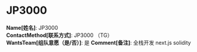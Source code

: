# JP3000

**Name[姓名]**: JP3000  
**ContactMethod[联系方式]**: JP3000 （TG）  
**WantsTeam[组队意愿（是/否）]**: 是
**Comment[备注]**: 全栈开发 next.js solidity  

